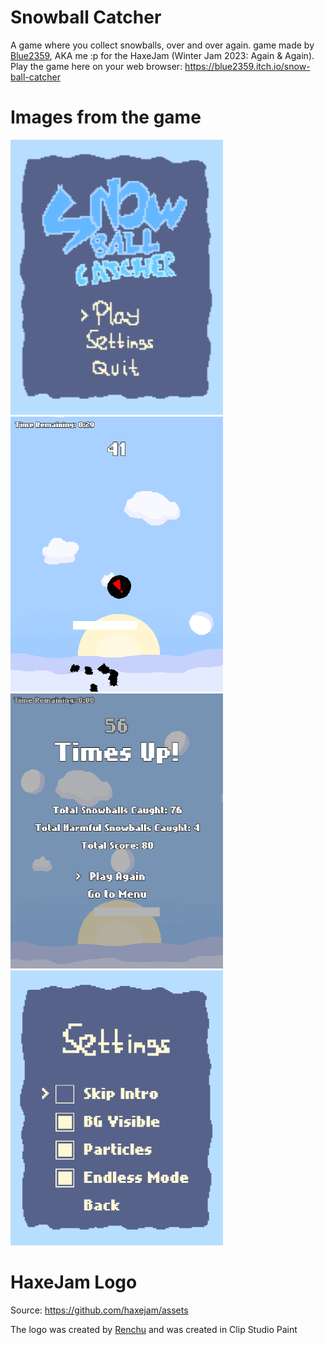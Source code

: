 # Snowball Catcher
A game where you collect snowballs, over and over again. game made by [Blue2359](https://blue2359.itch.io/), AKA me :p for the HaxeJam (Winter Jam 2023: Again & Again).
Play the game here on your web browser: https://blue2359.itch.io/snow-ball-catcher

# Images from the game
![Alt text](/screenshots/Screenshot_1_SMALL.png)
![Alt text](/screenshots/Screenshot_2_SMALL.png)
![Alt text](/screenshots/Screenshot_4_SMALL.png)
![Alt text](/screenshots/Screenshot_3_SMALL.png)

# HaxeJam Logo
Source: https://github.com/haxejam/assets

The logo was created by [Renchu](https://renchuaintreal.itch.io/) and was created in Clip Studio Paint
